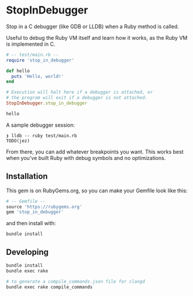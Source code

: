 # StopInDebugger

Stop in a C debugger (like GDB or LLDB) when a Ruby method is called.

Useful to debug the Ruby VM itself and learn how it works, as the Ruby VM is
implemented in C.

```ruby
# -- test/main.rb --
require 'stop_in_debugger'

def hello
  puts 'Hello, world!'
end

# Execution will halt here if a debugger is attached, or
# the program will exit if a debugger is not attached.
StopInDebugger.stop_in_debugger

hello
```

A sample debugger session:

```
❯ lldb -- ruby test/main.rb
TODO(jez)
```

From there, you can add whatever breakpoints you want. This works best when
you've built Ruby with debug symbols and no optimizations.

## Installation

This gem is on RubyGems.org, so you can make your Gemfile look like this:

```ruby
# -- Gemfile --
source 'https://rubygems.org'
gem 'stop_in_debugger'
```

and then install with:

```
bundle install
```

## Developing

```bash
bundle install
bundle exec rake

# to generate a compile_commands.json file for clangd
bundle exec rake compile_commands
```
